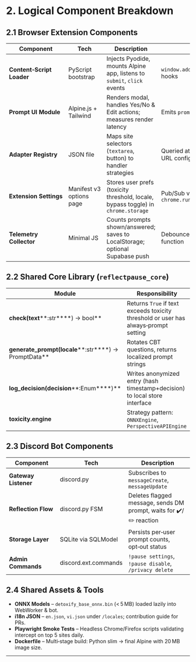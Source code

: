 # 2. Logical Component Breakdown

## 2.1 Browser Extension Components

| Component                 | Tech                     | Description                                                                       | Key Interfaces                               |
| ------------------------- | ------------------------ | --------------------------------------------------------------------------------- | -------------------------------------------- |
| **Content‑Script Loader** | PyScript bootstrap       | Injects Pyodide, mounts Alpine app, listens to `submit`, `click` events           | `window.addEventListener('submit')` hooks    |
| **Prompt UI Module**      | Alpine.js + Tailwind     | Renders modal, handles Yes/No & Edit actions; measures render latency             | Emits `promptDecision` custom event          |
| **Adapter Registry**      | JSON file                | Maps site selectors (`textarea`, button) to handler strategies                    | Queried at startup; hot‑patch via URL config |
| **Extension Settings**    | Manifest v3 options page | Stores user prefs (toxicity threshold, locale, bypass toggle) in `chrome.storage` | Pub/Sub via `chrome.runtime.onMessage`       |
| **Telemetry Collector**   | Minimal JS               | Counts prompts shown/answered; saves to LocalStorage; optional Supabase push      | Debounced POST to `/metrics` edge function   |

## 2.2 Shared Core Library (`reflectpause_core`)

| Module                                                 | Responsibility                                                                      |
| ------------------------------------------------------ | ----------------------------------------------------------------------------------- |
| **check(text****:str****) -> bool**                    | Returns `True` if text exceeds toxicity threshold or user has always‑prompt setting |
| **generate\_prompt(locale****:str****) -> PromptData** | Rotates CBT questions, returns localized prompt strings                             |
| **log\_decision(decision****:Enum****)**               | Writes anonymized entry (hash timestamp+decision) to local store interface          |
| **toxicity.engine**                                    | Strategy pattern: `ONNXEngine`, `PerspectiveAPIEngine`                              |

## 2.3 Discord Bot Components

| Component            | Tech                 | Description                                                        |
| -------------------- | -------------------- | ------------------------------------------------------------------ |
| **Gateway Listener** | discord.py           | Subscribes to `messageCreate`, `messageUpdate`                     |
| **Reflection Flow**  | discord.py FSM       | Deletes flagged message, sends DM prompt, waits for ✔️/✏️ reaction |
| **Storage Layer**    | SQLite via SQLModel  | Persists per‑user prompt counts, opt‑out status                    |
| **Admin Commands**   | discord.ext.commands | `!pause settings`, `!pause disable`, `/privacy delete`             |

## 2.4 Shared Assets & Tools

- **ONNX Models** – `detoxify_base_onnx.bin` (< 5 MB) loaded lazily into WebWorker & bot.
- **i18n JSON** – `en.json`, `vi.json` under `/locales`; contribution guide for PRs.
- **Playwright Smoke Tests** – Headless Chrome/Firefox scripts validating intercept on top 5 sites daily.
- **Dockerfile** – Multi‑stage build: Python slim → final Alpine with 20 MB image size.

---
